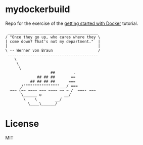 # mydockerbuild

Repo for the exercise of the [getting started with Docker](https://docs.docker.com/mac/started) tutorial.

```
 ________________________________________ 
/ "Once they go up, who cares where they \
| come down? That's not my department."  |
|                                        |
\ -- Werner von Braun                    /
 ---------------------------------------- 
    \
     \
      \     
                    ##        .            
              ## ## ##       ==            
           ## ## ## ##      ===            
       /""""""""""""""""___/ ===        
  ~~~ {~~ ~~~~ ~~~ ~~~~ ~~ ~ /  ===- ~~~   
       \______ o          __/            
        \    \        __/             
          \____\______/   
```

# License

MIT

